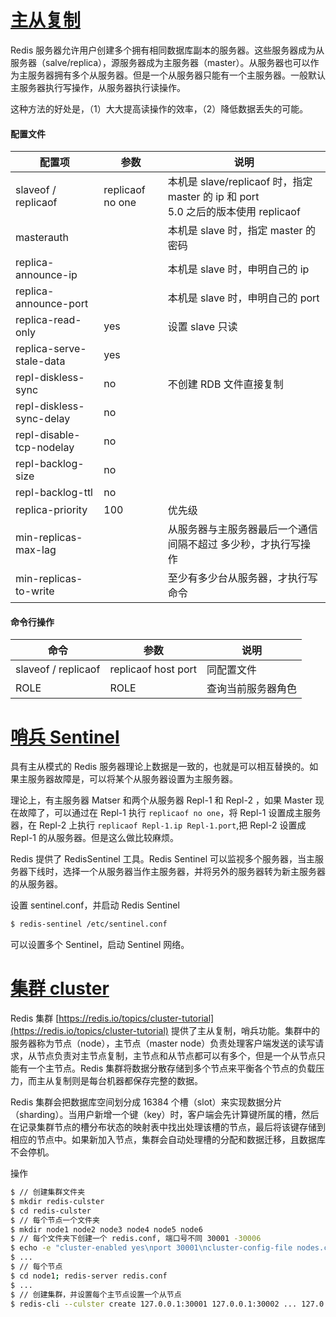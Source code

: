 <h1 id="master-salve"><a href="#master-salve">主从复制</a></h1>

Redis 服务器允许用户创建多个拥有相同数据库副本的服务器。这些服务器成为从服务器（salve/replica），源服务器成为主服务器（master）。从服务器也可以作为主服务器拥有多个从服务器。但是一个从服务器只能有一个主服务器。一般默认主服务器执行写操作，从服务器执行读操作。

这种方法的好处是，（1）大大提高读操作的效率，（2）降低数据丢失的可能。

#### 配置文件 ####

| 配置项                    | 参数 | 说明                                       |
| ------------------------- | ------ | ------------------------------------------ |
| slaveof /  replicaof    |   replicaof no one     | 本机是 slave/replicaof 时，指定 master 的 ip 和 port <br/> 5.0 之后的版本使用 replicaof |
| masterauth                |        | 本机是 slave 时，指定 master 的密码        |
| replica-announce-ip   |        | 本机是 slave 时，申明自己的 ip             |
| replica-announce-port     |        | 本机是 slave 时，申明自己的 port           |
| replica-read-only         | yes    | 设置 slave 只读                            |
| replica-serve-stale-data  |  yes |  |
| repl-diskless-sync  |  no | 不创建 RDB 文件直接复制 |
| repl-diskless-sync-delay  |  no |  |
| repl-disable-tcp-nodelay  |  no |  |
| repl-backlog-size  |  no |  |
| repl-backlog-ttl  |  no |  |
| replica-priority | 100 | 优先级 |
| min-replicas-max-lag |  | 从服务器与主服务器最后一个通信间隔不超过 多少秒，才执行写操作  |
| min-replicas-to-write | | 至少有多少台从服务器，才执行写命令  |

#### 命令行操作 ####

| 命令     | 参数 | 说明                |
| --------------- | ------ | -------------------- |
| slaveof / replicaof  | replicaof host port | 同配置文件 |
| ROLE  | ROLE | 查询当前服务器角色 |

<h1 id="Sentinel"><a href="#Sentinel">哨兵 Sentinel</a></h1>

具有主从模式的 Redis 服务器理论上数据是一致的，也就是可以相互替换的。如果主服务器故障是，可以将某个从服务器设置为主服务器。

理论上，有主服务器 Matser 和两个从服务器 Repl-1 和 Repl-2 ，如果 Master 现在故障了，可以通过在 Repl-1 执行 `replicaof no one`，将 Repl-1 设置成主服务器，在 Repl-2 上执行 `replicaof Repl-1.ip Repl-1.port`,把 Repl-2 设置成 Repl-1 的从服务器。但是这么做比较麻烦。

Redis 提供了 RedisSentinel 工具。Redis Sentinel 可以监视多个服务器，当主服务器下线时，选择一个从服务器当作主服务器，并将另外的服务器转为新主服务器的从服务器。

设置 sentinel.conf，并启动 Redis Sentinel

```bash
$ redis-sentinel /etc/sentinel.conf
```

可以设置多个 Sentinel，启动 Sentinel 网络。

<h1 id="cluster"><a href="#cluster">集群 cluster</a></h1>

Redis 集群 [https://redis.io/topics/cluster-tutorial](https://redis.io/topics/cluster-tutorial) 提供了主从复制，哨兵功能。集群中的服务器称为节点（node），主节点（master node）负责处理客户端发送的读写请求，从节点负责对主节点复制，主节点和从节点都可以有多个，但是一个从节点只能有一个主节点。Redis 集群将数据分散存储到多个节点来平衡各个节点的负载压力，而主从复制则是每台机器都保存完整的数据。

Redis 集群会把数据库空间划分成 16384 个槽（slot）来实现数据分片（sharding）。当用户新增一个键（key）时，客户端会先计算键所属的槽，然后在记录集群节点的槽分布状态的映射表中找出处理该槽的节点，最后将该键存储到相应的节点中。如果新加入节点，集群会自动处理槽的分配和数据迁移，且数据库不会停机。

操作

```bash
$ // 创建集群文件夹
$ mkdir redis-culster
$ cd redis-culster
$ // 每个节点一个文件夹
$ mkdir node1 node2 node3 node4 node5 node6 
$ // 每个文件夹下创建一个 redis.conf, 端口号不同 30001 -30006
$ echo -e "cluster-enabled yes\nport 30001\ncluster-config-file nodes.conf\ncluster-node-timeout 5000\ndaemonize yes" > node1/redis.conf
$ ...
$ // 每个节点
$ cd node1; redis-server redis.conf
$ ...
$ // 创建集群，并设置每个主节点设置一个从节点
$ redis-cli --culster create 127.0.0.1:30001 127.0.0.1:30002 ... 127.0.0.1:30006 --cluster-replicas 1
```


<br/><br/><br/><br/><br/>
